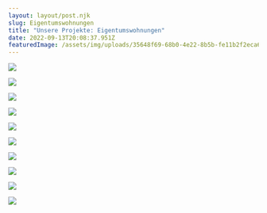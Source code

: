 ```yaml
---
layout: layout/post.njk
slug: Eigentumswohnungen
title: "Unsere Projekte: Eigentumswohnungen"
date: 2022-09-13T20:08:37.951Z
featuredImage: /assets/img/uploads/35648f69-68b0-4e22-8b5b-fe11b2f2eca6-1056418500-768x576-1.jpg
---
```

![](/assets/img/uploads/35648f69-68b0-4e22-8b5b-fe11b2f2eca6-1056418500-768x576-1.jpg)

![](/assets/img/uploads/screen-shot-2022-09-13-at-22.09.25.png)

![](/assets/img/uploads/screen-shot-2022-09-13-at-22.09.36.png)

![](/assets/img/uploads/f3138203-1aea-4395-8b82-99c2015047cd-1101294715-768x514-1.jpg)

![](/assets/img/uploads/screen-shot-2022-09-13-at-22.14.18.png)

![](/assets/img/uploads/ca1246f7-b7b8-403e-9770-05749280b9c2-1222127933-1.jpg)

![](/assets/img/uploads/screen-shot-2022-09-13-at-22.10.06.png)

![](/assets/img/uploads/screen-shot-2022-09-13-at-22.10.41.png)

![](/assets/img/uploads/e7cd1e7a-250b-4cd4-b836-6b4b63b7a484-1206579744-1024x768-1.jpg)

![](/assets/img/uploads/screen-shot-2022-09-13-at-22.10.58.png)